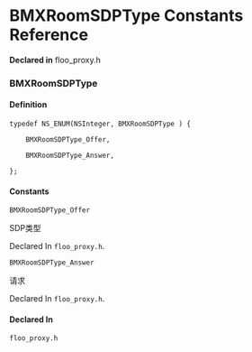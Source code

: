 # BMXRoomSDPType Constants Reference

  **Declared in** floo_proxy.h  

### BMXRoomSDPType

#### Definition
    typedef NS_ENUM(NSInteger, BMXRoomSDPType ) {   
        
        BMXRoomSDPType_Offer,
        
        BMXRoomSDPType_Answer,
        
    };

#### Constants

<a name="" title="BMXRoomSDPType_Offer"></a><code>BMXRoomSDPType_Offer</code>

SDP类型

   Declared In `floo_proxy.h`.

<a name="" title="BMXRoomSDPType_Answer"></a><code>BMXRoomSDPType_Answer</code>

请求

   Declared In `floo_proxy.h`.

#### Declared In
`floo_proxy.h`

